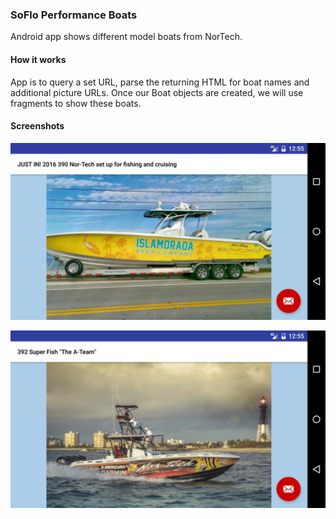 ### SoFlo Performance Boats

Android app shows different model boats from NorTech.

#### How it works

App is to query a set URL, parse the returning HTML for boat names and additional picture URLs. Once our Boat objects are created, we will use fragments to show these boats.


#### Screenshots

![Image of one of the boats in landing view](https://raw.githubusercontent.com/Carpk/SoFloBoats/master/sampleImages/390NorTech.jpg)

![Image of a second boat in landing view](https://raw.githubusercontent.com/Carpk/SoFloBoats/master/sampleImages/392NorTech.jpg)
